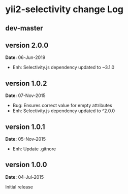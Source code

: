 yii2-selectivity change Log
===========================

dev-master
----------

version 2.0.0
-------------
**Date:** 06-Jun-2019

- Enh: Selectivity.js dependency updated to ~3.1.0


version 1.0.2
-------------
**Date:** 07-Nov-2015

- Bug: Ensures correct value for empty attributes
- Enh: Selectivity.js dependency updated to ^2.0.0


version 1.0.1
-------------
**Date:** 05-Nov-2015

- Enh: Update .gitnore


version 1.0.0
-------------
**Date:** 04-Jul-2015

Initial release
